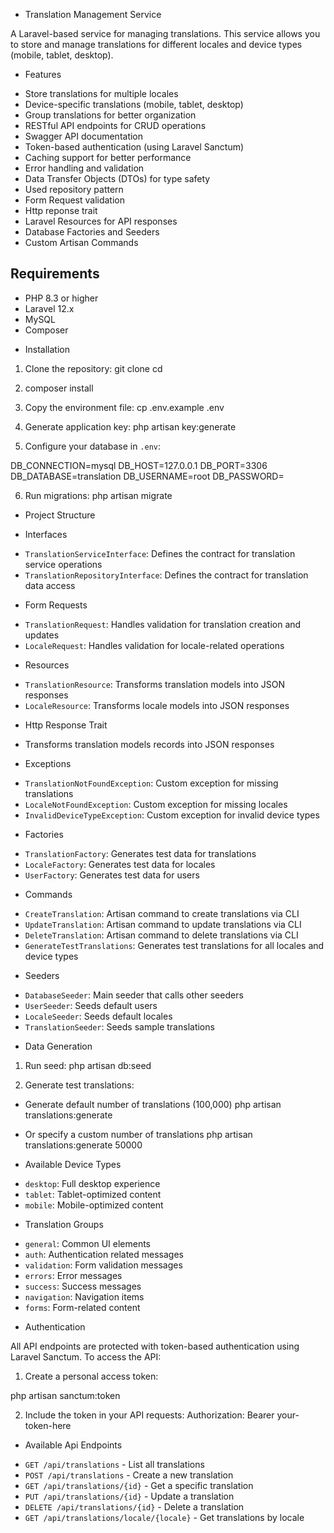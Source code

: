 * Translation Management Service

A Laravel-based service for managing translations. 
This service allows you to store and manage translations for different locales and device types (mobile, tablet, desktop).

* Features

- Store translations for multiple locales
- Device-specific translations (mobile, tablet, desktop)
- Group translations for better organization
- RESTful API endpoints for CRUD operations
- Swagger API documentation
- Token-based authentication (using Laravel Sanctum)
- Caching support for better performance
- Error handling and validation
- Data Transfer Objects (DTOs) for type safety
- Used repository pattern
- Form Request validation
- Http reponse trait
- Laravel Resources for API responses
- Database Factories and Seeders
- Custom Artisan Commands

## Requirements

- PHP 8.3 or higher
- Laravel 12.x
- MySQL
- Composer

* Installation

1. Clone the repository:
git clone <repository-url>
cd <project-directory>

2) composer install

3. Copy the environment file:  cp .env.example .env

4. Generate application key: php artisan key:generate

5. Configure your database in `.env`:

DB_CONNECTION=mysql
DB_HOST=127.0.0.1
DB_PORT=3306
DB_DATABASE=translation
DB_USERNAME=root
DB_PASSWORD=

6. Run migrations:  php artisan migrate


* Project Structure

* Interfaces
- `TranslationServiceInterface`: Defines the contract for translation service operations
- `TranslationRepositoryInterface`: Defines the contract for translation data access

* Form Requests
- `TranslationRequest`: Handles validation for translation creation and updates
- `LocaleRequest`: Handles validation for locale-related operations

* Resources
- `TranslationResource`: Transforms translation models into JSON responses
- `LocaleResource`: Transforms locale models into JSON responses

* Http Response Trait
- Transforms translation models records into JSON responses

* Exceptions
- `TranslationNotFoundException`: Custom exception for missing translations
- `LocaleNotFoundException`: Custom exception for missing locales
- `InvalidDeviceTypeException`: Custom exception for invalid device types

* Factories
- `TranslationFactory`: Generates test data for translations
- `LocaleFactory`: Generates test data for locales
- `UserFactory`: Generates test data for users

* Commands
- `CreateTranslation`: Artisan command to create translations via CLI
- `UpdateTranslation`: Artisan command to update translations via CLI
- `DeleteTranslation`: Artisan command to delete translations via CLI
- `GenerateTestTranslations`: Generates test translations for all locales and device types

* Seeders
- `DatabaseSeeder`: Main seeder that calls other seeders
- `UserSeeder`: Seeds default users
- `LocaleSeeder`: Seeds default locales
- `TranslationSeeder`: Seeds sample translations

* Data Generation

1. Run seed: php artisan db:seed

2. Generate test translations:

* Generate default number of translations (100,000)
php artisan translations:generate

* Or specify a custom number of translations
php artisan translations:generate 50000

* Available Device Types
- `desktop`: Full desktop experience
- `tablet`: Tablet-optimized content
- `mobile`: Mobile-optimized content

* Translation Groups
- `general`: Common UI elements
- `auth`: Authentication related messages
- `validation`: Form validation messages
- `errors`: Error messages
- `success`: Success messages
- `navigation`: Navigation items
- `forms`: Form-related content

* Authentication

All API endpoints are protected with token-based authentication using Laravel Sanctum. To access the API:

1. Create a personal access token:

php artisan sanctum:token

2. Include the token in your API requests:
Authorization: Bearer your-token-here

* Available Api Endpoints

- `GET /api/translations` - List all translations
- `POST /api/translations` - Create a new translation
- `GET /api/translations/{id}` - Get a specific translation
- `PUT /api/translations/{id}` - Update a translation
- `DELETE /api/translations/{id}` - Delete a translation
- `GET /api/translations/locale/{locale}` - Get translations by locale



